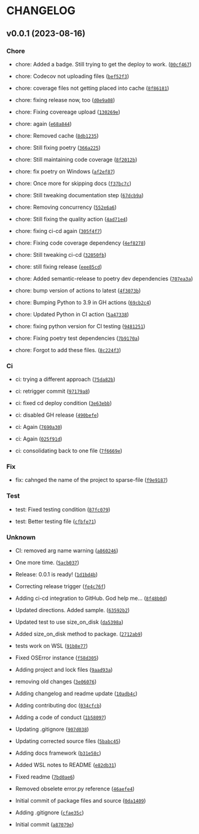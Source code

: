 # CHANGELOG



## v0.0.1 (2023-08-16)

### Chore

* chore: Added a badge. Still trying to get the deploy to work. ([`00cf467`](https://github.com/wilminator/sparse_file/commit/00cf467a24e533ec28290a0f0133ce5ca21a4881))

* chore: Codecov not uploading files ([`bef52f3`](https://github.com/wilminator/sparse_file/commit/bef52f3af873904b1d8a1809262749aafad37007))

* chore: coverage files not getting placed into cache ([`8f86181`](https://github.com/wilminator/sparse_file/commit/8f8618184af10d01131f088476eface819890a86))

* chore: fixing release now, too ([`d0e9a08`](https://github.com/wilminator/sparse_file/commit/d0e9a08b66a55a3762c1cfe25373370a869b796a))

* chore: Fixing covereage upload ([`130269e`](https://github.com/wilminator/sparse_file/commit/130269e1a1ad4bba2cbfff8cbcb12aa67b6db22e))

* chore: again ([`e68a844`](https://github.com/wilminator/sparse_file/commit/e68a84458c0f05ad9db70899c1e7d05b3f67ea64))

* chore: Removed cache ([`8db1235`](https://github.com/wilminator/sparse_file/commit/8db12359a964c0d538865f10f3fea9d5ccbeb539))

* chore: Still fixing poetry ([`366a225`](https://github.com/wilminator/sparse_file/commit/366a225ac1ce7e38d7d2427a439e0a3c13d9be54))

* chore: Still maintaining code coverage ([`8f2012b`](https://github.com/wilminator/sparse_file/commit/8f2012b3afc1ec4308e41f6e0f888c73e3bba365))

* chore: fix poetry on Windows ([`af2ef87`](https://github.com/wilminator/sparse_file/commit/af2ef8729bd65b18dc8541b138b49ce331eedc9f))

* chore: Once more for skipping docs ([`f37bc7c`](https://github.com/wilminator/sparse_file/commit/f37bc7c0643631a091612f7b0fbdf0e3b702510c))

* chore: Still tweaking documentation step ([`67dcb9a`](https://github.com/wilminator/sparse_file/commit/67dcb9a079d1e6f44224cc9891cf96b9ee9946c5))

* chore: Removing concurrency ([`552e6a6`](https://github.com/wilminator/sparse_file/commit/552e6a629a62b0d71cbc2a5837d2ee4888c3b554))

* chore: Still fixing the quality action ([`4ad71e4`](https://github.com/wilminator/sparse_file/commit/4ad71e49d1a5667d0b894fffd5285ede3eecb474))

* chore: fixing ci-cd again ([`305f4f7`](https://github.com/wilminator/sparse_file/commit/305f4f7604e32fa0ae086a236b3e86c8d828993a))

* chore: Fixing code coverage dependency ([`4ef8278`](https://github.com/wilminator/sparse_file/commit/4ef82780932ab5fe724ec13f497ba96720514d7e))

* chore: Still tweaking ci-cd ([`32050fb`](https://github.com/wilminator/sparse_file/commit/32050fb9bcd9a1a045ca7dd59e6da598a04477d0))

* chore: still fixing release ([`eee85cd`](https://github.com/wilminator/sparse_file/commit/eee85cd311b5f5b7233d74ed374c4c444efcf554))

* chore: Added semantic-release to poetry dev dependencies ([`707ea3a`](https://github.com/wilminator/sparse_file/commit/707ea3a83d66bd258fd14744253cbad113068a86))

* chore: bump version of actions to latest ([`4f3073b`](https://github.com/wilminator/sparse_file/commit/4f3073b6f9b4b96a9c2e79aeb019f4f8b13f6233))

* chore: Bumping Python to 3.9 in GH actions ([`69cb2c4`](https://github.com/wilminator/sparse_file/commit/69cb2c4f339573409d12156deeb8cfd95d98161e))

* chore: Updated Python in CI action ([`5a47338`](https://github.com/wilminator/sparse_file/commit/5a47338503d69d01889e307cfa3ef5d67db37592))

* chore: fixing python version for CI testing ([`9481251`](https://github.com/wilminator/sparse_file/commit/94812518fa81e2af81f1bbde62daa620c097a244))

* chore: Fixing poetry test dependencies ([`7b9170a`](https://github.com/wilminator/sparse_file/commit/7b9170a4ced8004553f2ae765480b5c6dc27032a))

* chore: Forgot to add these files. ([`8c224f3`](https://github.com/wilminator/sparse_file/commit/8c224f39c13ae49e9659f87520c1bca8d6827def))

### Ci

* ci: trying a different approach ([`75da82b`](https://github.com/wilminator/sparse_file/commit/75da82ba2dffd3a8afcae271849cab2fbeac0ba1))

* ci: retrigger commit ([`97179a8`](https://github.com/wilminator/sparse_file/commit/97179a852d722006648f05218f9282b34fe83bfd))

* ci: fixed cd deploy condition ([`3e63ebb`](https://github.com/wilminator/sparse_file/commit/3e63ebb946c9d5a13381d65f64156cc1337d91f5))

* ci: disabled GH release ([`490befe`](https://github.com/wilminator/sparse_file/commit/490befede419f8560112eda69e49c1951bb1f0a8))

* ci: Again ([`7690a30`](https://github.com/wilminator/sparse_file/commit/7690a306b00e11c44cbfce95c0bb1e7183124f66))

* ci: Again ([`025f91d`](https://github.com/wilminator/sparse_file/commit/025f91d986414766de67c4a2798b21dde406d3c5))

* ci: consolidating back to one file ([`7f6669e`](https://github.com/wilminator/sparse_file/commit/7f6669ee110e2c08106e2fe7b18154fd98828565))

### Fix

* fix: cahnged the name of the project to sparse-file ([`f9e9187`](https://github.com/wilminator/sparse_file/commit/f9e91876062fdad368cda5931cfe41b54e3ec193))

### Test

* test: Fixed testing condition ([`87fc079`](https://github.com/wilminator/sparse_file/commit/87fc079ab744889341b27933e07ea901aacbb82b))

* test: Better testing file ([`cfbfe71`](https://github.com/wilminator/sparse_file/commit/cfbfe71edc8ddeb8691744dd5228be4d43b8cb99))

### Unknown

* CI: removed arg name warning ([`a860246`](https://github.com/wilminator/sparse_file/commit/a860246a392787ad78b37062191d06b8e6518e34))

* One more time. ([`5acb037`](https://github.com/wilminator/sparse_file/commit/5acb037a2d10be51455c7183dbfa253787cb1a13))

* Release: 0.0.1 is ready! ([`1d1bd4b`](https://github.com/wilminator/sparse_file/commit/1d1bd4bf41dc5f39c8d4c12744a39b4fb313b5b8))

* Correcting release trigger ([`fe4c76f`](https://github.com/wilminator/sparse_file/commit/fe4c76f97f607630d807c7042ea52ef3af0c0dfa))

* Adding ci-cd integration to GitHub. God help me... ([`8f48b0d`](https://github.com/wilminator/sparse_file/commit/8f48b0dce870e798f4d9491660f175c7ec2b6aaa))

* Updated directions. Added sample. ([`63592b2`](https://github.com/wilminator/sparse_file/commit/63592b23652f00ea30b57da4a5b85c9fff0723d4))

* Updated test to use size_on_disk ([`da5398a`](https://github.com/wilminator/sparse_file/commit/da5398a33360884361012c8b38e3fac903ca3dad))

* Added size_on_disk method to package. ([`2712ab9`](https://github.com/wilminator/sparse_file/commit/2712ab91aa4658d9421c4fb0400799b6f5597492))

* tests work on WSL ([`91b8e77`](https://github.com/wilminator/sparse_file/commit/91b8e7725e66970a0047b66b6cd74c645b92f171))

* Fixed OSError instance ([`f58d305`](https://github.com/wilminator/sparse_file/commit/f58d305bf65c93616b93fedc4048b1cd5cde4387))

* Adding project and lock files ([`9aad93a`](https://github.com/wilminator/sparse_file/commit/9aad93a77f94853db476505c7339af8e4de75f1d))

* removing old changes ([`3e06076`](https://github.com/wilminator/sparse_file/commit/3e0607648436b79fc6ac42ce1a77a032778a8a15))

* Adding changelog and readme update ([`10adb4c`](https://github.com/wilminator/sparse_file/commit/10adb4c85d3c0deb18c87151de8c8cb7668c0d9c))

* Adding contributing doc ([`034cfcb`](https://github.com/wilminator/sparse_file/commit/034cfcb543a94e5934f8c9b5963a301016c2f405))

* Adding a code of conduct ([`1b58097`](https://github.com/wilminator/sparse_file/commit/1b580977e137ab667cd1837f6c18f656845dcddd))

* Updating .gitignore ([`907d038`](https://github.com/wilminator/sparse_file/commit/907d038f2dc7fc56069b413c91d4c6bb0a7e43a9))

* Updating corrected source files ([`5babc45`](https://github.com/wilminator/sparse_file/commit/5babc45346fdcaa995aedb3aa63d49a243f04173))

* Adding docs framework ([`b31e58c`](https://github.com/wilminator/sparse_file/commit/b31e58c643e8b117cca5f466f360cbdc9cbe09b3))

* Added WSL notes to README ([`e82db31`](https://github.com/wilminator/sparse_file/commit/e82db31ff5b606aa866b51161455288d17bb76f4))

* Fixed readme ([`7bd0ae6`](https://github.com/wilminator/sparse_file/commit/7bd0ae60fa462028679e96b12945a8d31e80f379))

* Removed obselete error.py reference ([`46aefe4`](https://github.com/wilminator/sparse_file/commit/46aefe481fea28e6d91713a955b09db47b5cc312))

* Initial commit of package files and source ([`0da1409`](https://github.com/wilminator/sparse_file/commit/0da14090efa23afc9430e590e3d91b185dc51a8d))

* Adding .gitignore ([`cfae35c`](https://github.com/wilminator/sparse_file/commit/cfae35cac169b982293a62a220ad5deffd9e2a42))

* Initial commit ([`a87079e`](https://github.com/wilminator/sparse_file/commit/a87079e79b542663e99b07aa0aea57588bea0008))
